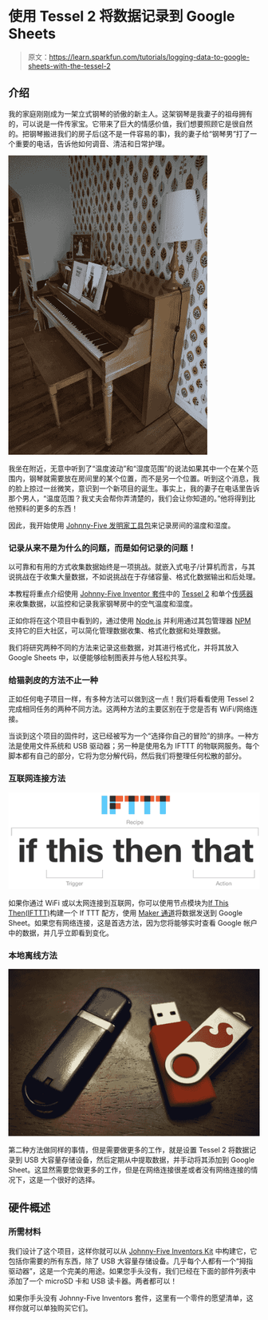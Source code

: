 # 使用 Tessel 2 将数据记录到 Google Sheets

> 原文：<https://learn.sparkfun.com/tutorials/logging-data-to-google-sheets-with-the-tessel-2>

## 介绍

我的家庭刚刚成为一架立式钢琴的骄傲的新主人。这架钢琴是我妻子的祖母拥有的，可以说是一件传家宝。它带来了巨大的情感价值，我们想要照顾它是很自然的。把钢琴搬进我们的房子后(这不是一件容易的事)，我的妻子给“钢琴男”打了一个重要的电话，告诉他如何调音、清洁和日常护理。

[![piano](img/00ab2f221e765e1eba74e7b6690900e7.png)](https://cdn.sparkfun.com/assets/learn_tutorials/5/5/7/pianosm.JPG)

我坐在附近，无意中听到了“温度波动”和“湿度范围”的说法如果其中一个在某个范围内，钢琴就需要放在房间里的某个位置，而不是另一个位置。听到这个消息，我的脸上掠过一丝微笑，意识到一个新项目的诞生。事实上，我的妻子在电话里告诉那个男人，“温度范围？我丈夫会帮你弄清楚的，我们会让你知道的。”他将得到比他预料的更多的东西！

因此，我开始使用 [Johnny-Five 发明家工具包](https://www.sparkfun.com/products/13847)来记录房间的温度和湿度。

### 记录从来不是为什么的问题，而是如何记录的问题！

以可靠和有用的方式收集数据始终是一项挑战。就嵌入式电子/计算机而言，与其说挑战在于收集大量数据，不如说挑战在于存储容量、格式化数据输出和后处理。

本教程将重点介绍使用 [Johnny-Five Inventor 套件](https://www.sparkfun.com/products/13847)中的 [Tessel 2](https://www.sparkfun.com/products/13841) 和单个[传感器](https://www.sparkfun.com/products/13676)来收集数据，以监控和记录我家钢琴房中的空气温度和湿度。

正如你将在这个项目中看到的，通过使用 [Node.js](https://nodejs.org) 并利用通过其包管理器 [NPM](https://npmjs.com) 支持它的巨大社区，可以简化管理数据收集、格式化数据和处理数据。

我们将研究两种不同的方法来记录这些数据，对其进行格式化，并将其放入 Google Sheets 中，以便能够绘制图表并与他人轻松共享。

### 给猫剥皮的方法不止一种

正如任何电子项目一样，有多种方法可以做到这一点！我们将看看使用 Tessel 2 完成相同任务的两种不同方法。这两种方法的主要区别在于您是否有 WiFi/网络连接。

当谈到这个项目的固件时，这已经被写为一个“选择你自己的冒险”的排序。一种方法是使用文件系统和 USB 驱动器；另一种是使用名为 IFTTT 的物联网服务。每个脚本都有自己的部分，它将为您分解代码，然后我们将整理任何松散的部分。

### 互联网连接方法

[![IFTTT Logo](img/cb5678fa8315749d36cbc979ff0f6376.png)](http://developers.sensetecnic.com/wp-content/uploads/2015/07/logo-diagram.jpg)

如果你通过 WiFi 或以太网连接到互联网，你可以使用节点模块为[If This Then(IFTTT)](https://ifttt.com)构建一个 If TTT 配方，使用 [Maker 通道](https://ifttt.com/maker)将数据发送到 Google Sheet。如果您有网络连接，这是首选方法，因为您将能够实时查看 Google 帐户中的数据，并几乎立即看到变化。

### 本地离线方法

[![local version](img/3cbf126728e02167f83034c9b5f1d563.png)](https://cdn.sparkfun.com/assets/learn_tutorials/5/5/7/DSC00028sm.JPG)

第二种方法做同样的事情，但是需要做更多的工作，就是设置 Tessel 2 将数据记录到 USB 大容量存储设备，然后定期从中提取数据，并手动将其添加到 Google Sheet。这显然需要您做更多的工作，但是在网络连接很差或者没有网络连接的情况下，这是一个很好的选择。

## 硬件概述

### 所需材料

我们设计了这个项目，这样你就可以从 [Johnny-Five Inventors Kit](https://www.sparkfun.com/products/13847) 中构建它，它包括你需要的所有东西，除了 USB 大容量存储设备。几乎每个人都有一个“拇指驱动器”，这是一个完美的用途。如果您手头没有，我们已经在下面的部件列表中添加了一个 microSD 卡和 USB 读卡器。两者都可以！

如果你手头没有 Johnny-Five Inventors 套件，这里有一个零件的愿望清单，这样你就可以单独购买它们。